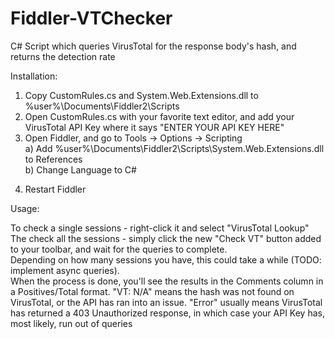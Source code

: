 # Fiddler-VTChecker
C# Script which queries VirusTotal for the response body's hash, and returns the detection rate


Installation:
  1) Copy CustomRules.cs and System.Web.Extensions.dll to %user%\Documents\Fiddler2\Scripts
  2) Open CustomRules.cs with your favorite text editor, and add your VirusTotal API Key where it says "ENTER YOUR API KEY HERE"
  3) Open Fiddler, and go to Tools -> Options -> Scripting <br>
    a) Add %user%\Documents\Fiddler2\Scripts\System.Web.Extensions.dll to References <br>
    b) Change Language to C#
  4. Restart Fiddler

Usage:

To check a single sessions - right-click it and select "VirusTotal Lookup" <br>
The check all the sessions - simply click the new "Check VT" button added to your toolbar, and wait for the queries to complete.<br>
Depending on how many sessions you have, this could take a while (TODO: implement async queries).<br>
When the process is done, you'll see the results in the Comments column in a Positives/Total format. "VT: N/A" means the hash was not found on VirusTotal, or the API has ran into an issue. "Error" usually means VirusTotal has returned a 403 Unauthorized response, in which case your API Key has, most likely, run out of queries
